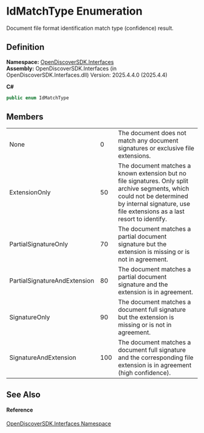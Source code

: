 # IdMatchType Enumeration


Document file format identification match type (confidence) result.



## Definition
**Namespace:** <a href="5601be11-3859-60ba-961e-4dc4e0cf2953">OpenDiscoverSDK.Interfaces</a>  
**Assembly:** OpenDiscoverSDK.Interfaces (in OpenDiscoverSDK.Interfaces.dll) Version: 2025.4.4.0 (2025.4.4)

**C#**
``` C#
public enum IdMatchType
```



## Members
<table>
<tr>
<td>None</td>
<td>0</td>
<td>The document does not match any document signatures or exclusive file extensions.</td></tr>
<tr>
<td>ExtensionOnly</td>
<td>50</td>
<td>The document matches a known extension but no file signatures. Only split archive segments, which could not be determined by internal signature, use file extensions as a last resort to identify.</td></tr>
<tr>
<td>PartialSignatureOnly</td>
<td>70</td>
<td>The document matches a partial document signature but the extension is missing or is not in agreement.</td></tr>
<tr>
<td>PartialSignatureAndExtension</td>
<td>80</td>
<td>The document matches a partial document signature and the extension is in agreement.</td></tr>
<tr>
<td>SignatureOnly</td>
<td>90</td>
<td>The document matches a document full signature but the extension is missing or is not in agreement.</td></tr>
<tr>
<td>SignatureAndExtension</td>
<td>100</td>
<td>The document matches a document full signature and the corresponding file extension is in agreement (high confidence).</td></tr>
</table>

## See Also


#### Reference
<a href="5601be11-3859-60ba-961e-4dc4e0cf2953">OpenDiscoverSDK.Interfaces Namespace</a>  
